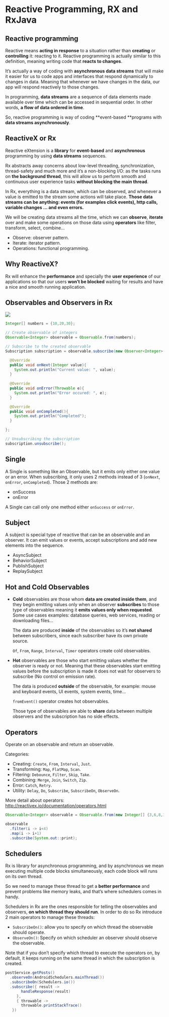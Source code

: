 # Reactive Programming, RX and RxJava


## Reactive programming

Reactive means **acting in response** to a situation rather than **creating** or **controlling** it: reacting to it. Reactive programming is actually similar to this definition, meaning writing code that **reacts to changes**.

It’s actually a way of coding with **asynchronous data streams** that will make it easier for us to code apps and interfaces that respond dynamically to changes in data. Meaning that whenever we have changes in the data, our app will respond reactively to those changes.

In programming, **data streams** are a sequence of data elements made available over time which can be accessed in sequential order. In other words, **a flow of data ordered in time**.

So, reactive programming is way of coding **event-based **programs with **data streams asynchronously**.

## ReactiveX or Rx

Reactive eXtension is a **library** for **event-based** and **asynchronous** programming by using **data streams** sequences.

Rx abstracts away concerns about low-level threading, synchronization, thread-safety and much more and it’s a non-blocking I/O: as the tasks runs on **the background thread**, this will allow us to perform smooth and continuous user experience tasks **without blocking the main thread**.

In Rx, everything is a data stream, which can be observed, and whenever a value is emitted to the stream some actions will take place. **Those data streams can be anything: events (for examples click events), http calls, variable changes … and even errors.**

We will be creating data streams all the time, which we can **observe**, **iterate** over and make some operations on those data using **operators** like filter, transform, select, combine…

- Observe: observer pattern.
- Iterate: iterator pattern.
- Operations: functional programming.

## Why ReactiveX?

Rx will enhance the **performance** and specially the **user experience** of our applications so that our users **won’t be blocked** waiting for results and have a nice and smooth running application.

## Observables and Observers in Rx

![](https://miro.medium.com/max/700/1*WlUfDpwXYdT7RVh0Ds1eyw.png)

```java
Integer[] numbers = {10,20,30};

// Create observable of integers
Observable<Integer> observable = Observable.from(numbers);

// Subscribe to the created observable
Subscription subscription = observable.subscribe(new Observer<Integer>() {

  @Override
  public void onNext(Integer value){
    System.out.println("Current value: ", value);
  }
  
  @Override
  public void onError(Throwable e){
    System.out.println("Error occured: ", e);
  }

  @Override
  public void onCompleted(){
    System.out.println("Completed");
  }

};

// Unsubscribing the subscription
subscription.unsubscribe();
```

## Single
A Single is something like an Observable, but it emits only either one value or an error. When subscribing, it only uses 2 methods instead of 3 (`onNext`, `onError`, `onCompleted`). Those 2 methods are:
- onSuccess
- onError

A Single can call only one method either `onSuccess` or `onError`.

## Subject

A subject is special type of reactive that can be an observable and an observer. It can emit values or events, accept subscriptions and add new elements into the sequence.

- AsyncSubject
- BehaviorSubject
- PublishSubject
- ReplaySubject

## Hot and Cold Observables

- **Cold** observables are those whom **data are created inside them**, and they begin emitting values only when an observer **subscribes** to those type of observables meaning it **emits values only when requested**. Some use cases examples: database queries, web services, reading or downloading files...

    The data are produced **inside** of the observables so it’s **not shared** between subscribers, since each subscriber have its own private source.

    `Of`, `From`, `Range`, `Interval`, `Timer` operators create cold observables.

- **Hot** observables are those who start emitting values whether the observer is ready or not. Meaning that these observables start emitting values before the subscription is made it does not wait for observers to subscribe (No control on emission rate).

    The data is produced **outside** of the observable, for example: mouse and keyboard events, UI events, system events, time...

    `fromEvent()` operator creates hot observables.

    Those type of observables are able to **share** data between multiple observers and the subscription has no side effects.


## Operators

Operate on an observable and return an observable.

Categories:

- Creating: `Create`, `From`, `Interval`, `Just`.
- Transforming: `Map`, `FlatMap`, `Scan`.
- Filtering: `Debounce`, `Filter`, `Skip`, `Take`.
- Combining: `Merge`, `Join`, `Switch`, `Zip`.
- Error: `Catch`, `Retry`.
- Utility: `Delay`, `Do`, `Subscribe`, `SubscribeOn`, `ObserveOn`.

More detail about operators: http://reactivex.io/documentation/operators.html

```java
Observable<Integer> observable = Observable.from(new Integer[] {3,6,8,1});

observable
  .filter(i -> i<4)
  .map(i -> i+1)
  .subscribe(System.out::print);
```

## Schedulers

Rx is library for asynchronous programming, and by asynchronous we mean executing multiple code blocks simultaneously, each code block will runs on its own thread.

So we need to manage these thread to get a **better performance** and prevent problems like memory leaks, and that’s where schedulers comes in handy.

Schedulers in Rx are the ones responsible for telling the observables and observers, **on which thread they should run**. In order to do so Rx introduce 2 main operators to manage these threads:

- `SubscribeOn()`: allow you to specify on which thread the observable should operate.
- `ObserveOn()`: Specify on which scheduler an observer should observe the observable.

Note that if you don’t specify which thread to execute the operators on, by default, it keeps running on the same thread in which the subscription is created.

```java
postService.getPosts()
  .observeOn(AndroidSchedulers.mainThread())
  .subscribeOn(Schedulers.io())
  .subscribe({ result ->
       handleResponse(result)
     }, 
     { throwable ->
       throwable.printStackTrace()
   })
```

